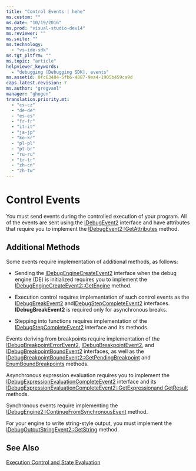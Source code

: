 ```yaml
---
title: "Control Events | hehe"
ms.custom: ""
ms.date: "10/19/2016"
ms.prod: "visual-studio-dev14"
ms.reviewer: ""
ms.suite: ""
ms.technology: 
  - "vs-ide-sdk"
ms.tgt_pltfrm: ""
ms.topic: "article"
helpviewer_keywords: 
  - "debugging [Debugging SDK], events"
ms.assetid: 0fc63484-5fb6-4887-9ea4-1905b459ca9d
caps.latest.revision: 7
ms.author: "gregvanl"
manager: "ghogen"
translation.priority.mt: 
  - "cs-cz"
  - "de-de"
  - "es-es"
  - "fr-fr"
  - "it-it"
  - "ja-jp"
  - "ko-kr"
  - "pl-pl"
  - "pt-br"
  - "ru-ru"
  - "tr-tr"
  - "zh-cn"
  - "zh-tw"
---
```

# Control Events
You must send events during the controlled execution of your program. All of the events are sent using the [IDebugEvent2](../extensibility-debugger-reference/idebugevent2.md) interface and have attributes that require you to implement the [IDebugEvent2::GetAttributes](../extensibility-debugger-reference/idebugevent2--getattributes.md) method.  
  
## Additional Methods  
 Some events require implementation of additional methods, as follows:  
  
-   Sending the [IDebugEngineCreateEvent2](../extensibility-debugger-reference/idebugenginecreateevent2.md) interface when the debug engine (DE) is initialized requires you to implement the [IDebugEngineCreateEvent2::GetEngine](../extensibility-debugger-reference/idebugenginecreateevent2--getengine.md) method.  
  
-   Execution control requires implementation of such control events as the [IDebugBreakEvent2](../extensibility-debugger-reference/idebugbreakevent2.md) and[IDebugStepCompleteEvent2](../extensibility-debugger-reference/idebugstepcompleteevent2.md) interfaces. **IDebugBreakEvent2** is required only for asynchronous breaks.  
  
-   Stepping into functions requires implementation of the [IDebugStepCompleteEvent2](../extensibility-debugger-reference/idebugstepcompleteevent2.md) interface and its methods.  
  
 Events deriving from breakpoints require implementation of the [IDebugBreakpointErrorEvent2](../extensibility-debugger-reference/idebugbreakpointerrorevent2.md), [IDebugBreakpointEvent2](../extensibility-debugger-reference/idebugbreakpointevent2.md), and [IDebugBreakpointBoundEvent2](../extensibility-debugger-reference/idebugbreakpointboundevent2.md) interfaces, as well as the [IDebugBreakpointBoundEvent2::GetPendingBreakpoint](../extensibility-debugger-reference/idebugbreakpointboundevent2--getpendingbreakpoint.md) and [EnumBoundBreakpoints](../extensibility-debugger-reference/idebugbreakpointboundevent2--enumboundbreakpoints.md) methods.  
  
 Asynchronous expression evaluation requires you to implement the [IDebugExpressionEvaluationCompleteEvent2](../extensibility-debugger-reference/idebugexpressionevaluationcompleteevent2.md) interface and its [IDebugExpressionEvaluationCompleteEvent2::GetExpression](../extensibility-debugger-reference/idebugexpressionevaluationcompleteevent2--getexpression.md)[and GetResult](../extensibility-debugger-reference/idebugexpressionevaluationcompleteevent2--getresult.md) methods.  
  
 Synchronous events require implementing the [IDebugEngine2::ContinueFromSynchronousEvent](../extensibility-debugger-reference/idebugengine2--continuefromsynchronousevent.md) method.  
  
 For your engine to write string-style output, you must implement the [IDebugOutputStringEvent2::GetString](../extensibility-debugger-reference/idebugoutputstringevent2--getstring.md) method.  
  
## See Also  
 [Execution Control and State Evaluation](../extensibility-debugger/execution-control-and-state-evaluation.md)